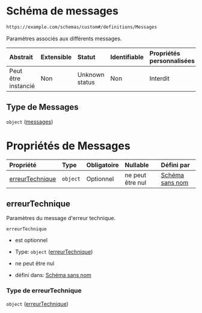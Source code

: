 # Schéma de messages

```txt
https://example.com/schemas/custom#/definitions/Messages
```

Paramètres associés aux différents messages.

| Abstrait            | Extensible | Statut         | Identifiable | Propriétés personnalisées | Propriétés Additionnelles | Limites d'accès | Défini dans                                                                        |
| :------------------ | :--------- | :------------- | :----------- | :------------------------ | :------------------------ | :-------------- | :--------------------------------------------------------------------------------- |
| Peut être instancié | Non        | Unknown status | Non          | Interdit                  | Interdit                  | aucun           | [FRW.form.schema.json\*](../out/FRW.form.schema.json "ouvrir le schéma d'origine") |

## Type de Messages

`object` ([messages](frw-definitions-messages.md))

# Propriétés de Messages

| Propriété                           | Type     | Obligatoire | Nullable         | Défini par                                                                                                                                                      |
| :---------------------------------- | :------- | :---------- | :--------------- | :-------------------------------------------------------------------------------------------------------------------------------------------------------------- |
| [erreurTechnique](#erreurtechnique) | `object` | Optionnel   | ne peut être nul | [Schéma sans nom](frw-definitions-messages-properties-erreurtechnique.md "https://example.com/schemas/custom#/definitions/Messages/properties/erreurTechnique") |

## erreurTechnique

Paramètres du message d'erreur technique.

`erreurTechnique`

*   est optionnel

*   Type: `object` ([erreurTechnique](frw-definitions-messages-properties-erreurtechnique.md))

*   ne peut être nul

*   défini dans: [Schéma sans nom](frw-definitions-messages-properties-erreurtechnique.md "https://example.com/schemas/custom#/definitions/Messages/properties/erreurTechnique")

### Type de erreurTechnique

`object` ([erreurTechnique](frw-definitions-messages-properties-erreurtechnique.md))
